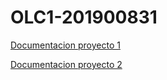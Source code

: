 # OLC1-201900831
[Documentacion proyecto 1](https://github.com/TheJhonXD/OLC1-201900831/tree/main/Proyecto%201/Proyecto1OLC/src/Manuales)

[Documentacion proyecto 2](https://github.com/TheJhonXD/OLC1-201900831/tree/main/Proyecto%202/Manuales)
